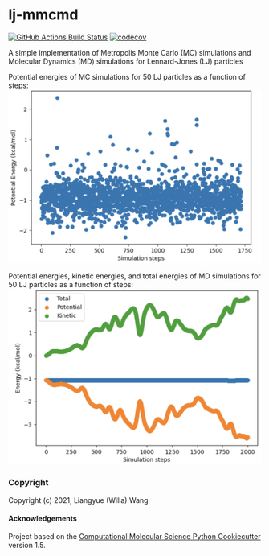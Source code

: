 lj-mmcmd
==============================
[//]: # (Badges)
[![GitHub Actions Build Status](https://github.com/REPLACE_WITH_OWNER_ACCOUNT/lj_mmcmd/workflows/CI/badge.svg)](https://github.com/REPLACE_WITH_OWNER_ACCOUNT/lj_mmcmd/actions?query=workflow%3ACI)
[![codecov](https://codecov.io/gh/REPLACE_WITH_OWNER_ACCOUNT/lj-mmcmd/branch/master/graph/badge.svg)](https://codecov.io/gh/REPLACE_WITH_OWNER_ACCOUNT/lj-mmcmd/branch/master)


A simple implementation of Metropolis Monte Carlo (MC) simulations and Molecular Dynamics (MD) simulations for Lennard-Jones (LJ) particles

Potential energies of MC simulations for 50 LJ particles as a function of steps:
![MC-LJ](lj_mmcmd/data/MC-LJ.png)

Potential energies, kinetic energies, and total energies of MD simulations for 50 LJ particles as a function of steps:
![MD-LJ](lj_mmcmd/data/MD-LJ.png)
### Copyright

Copyright (c) 2021, Liangyue (Willa) Wang


#### Acknowledgements
 
Project based on the 
[Computational Molecular Science Python Cookiecutter](https://github.com/molssi/cookiecutter-cms) version 1.5.
